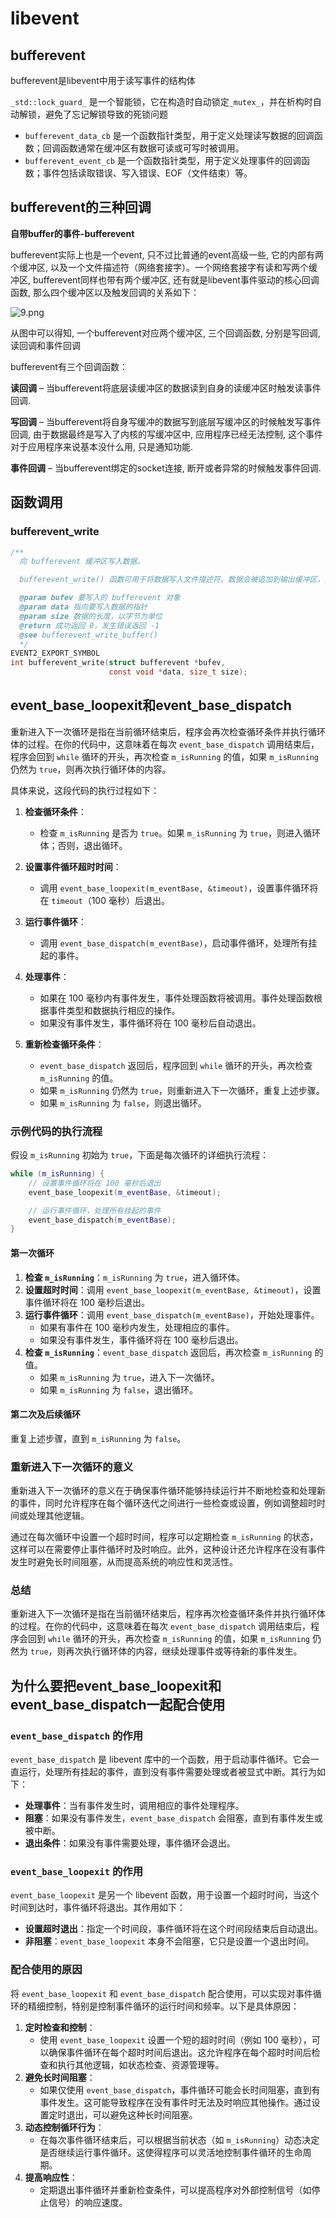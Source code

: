 # libevent

## bufferevent

bufferevent是libevent中用于读写事件的结构体

`_std::lock_guard_` 是一个智能锁，它在构造时自动锁定`_mutex_`，并在析构时自动解锁，避免了忘记解锁导致的死锁问题

- `bufferevent_data_cb` 是一个函数指针类型，用于定义处理读写数据的回调函数；回调函数通常在缓冲区有数据可读或可写时被调用。
- `bufferevent_event_cb` 是一个函数指针类型，用于定义处理事件的回调函数；事件包括读取错误、写入错误、EOF（文件结束）等。

## bufferevent的三种回调

**自带buffer的事件-bufferevent**

bufferevent实际上也是一个event, 只不过比普通的event高级一些, 它的内部有两个缓冲区, 以及一个文件描述符（网络套接字）。一个网络套接字有读和写两个缓冲区, bufferevent同样也带有两个缓冲区, 还有就是libevent事件驱动的核心回调函数, 那么四个缓冲区以及触发回调的关系如下：

![9.png](resource/img/gakb7l6zxdcoc_4fd1cfed4a18469692bf6e5fe4c6bff3.png)

从图中可以得知, 一个bufferevent对应两个缓冲区, 三个回调函数, 分别是写回调, 读回调和事件回调

bufferevent有三个回调函数：

**读回调** – 当bufferevent将底层读缓冲区的数据读到自身的读缓冲区时触发读事件回调.

**写回调** – 当bufferevent将自身写缓冲的数据写到底层写缓冲区的时候触发写事件回调, 由于数据最终是写入了内核的写缓冲区中, 应用程序已经无法控制, 这个事件对于应用程序来说基本没什么用, 只是通知功能.

**事件回调** – 当bufferevent绑定的socket连接, 断开或者异常的时候触发事件回调.



## 函数调用

### bufferevent_write

```c
/**
  向 bufferevent 缓冲区写入数据。

  bufferevent_write() 函数可用于将数据写入文件描述符。数据会被追加到输出缓冲区，并在文件描述符可写时自动写入。

  @param bufev 要写入的 bufferevent 对象
  @param data 指向要写入数据的指针
  @param size 数据的长度，以字节为单位
  @return 成功返回 0，发生错误返回 -1
  @see bufferevent_write_buffer()
  */
EVENT2_EXPORT_SYMBOL
int bufferevent_write(struct bufferevent *bufev,
                      const void *data, size_t size);
```

## event_base_loopexit和event_base_dispatch

重新进入下一次循环是指在当前循环结束后，程序会再次检查循环条件并执行循环体的过程。在你的代码中，这意味着在每次 `event_base_dispatch` 调用结束后，程序会回到 `while` 循环的开头，再次检查 `m_isRunning` 的值，如果 `m_isRunning` 仍然为 `true`，则再次执行循环体的内容。

具体来说，这段代码的执行过程如下：

1. **检查循环条件**：
   - 检查 `m_isRunning` 是否为 `true`。如果 `m_isRunning` 为 `true`，则进入循环体；否则，退出循环。

2. **设置事件循环超时时间**：
   - 调用 `event_base_loopexit(m_eventBase, &timeout)`，设置事件循环将在 `timeout`（100 毫秒）后退出。

3. **运行事件循环**：
   - 调用 `event_base_dispatch(m_eventBase)`，启动事件循环，处理所有挂起的事件。

4. **处理事件**：
   - 如果在 100 毫秒内有事件发生，事件处理函数将被调用。事件处理函数根据事件类型和数据执行相应的操作。
   - 如果没有事件发生，事件循环将在 100 毫秒后自动退出。

5. **重新检查循环条件**：
   - `event_base_dispatch` 返回后，程序回到 `while` 循环的开头，再次检查 `m_isRunning` 的值。
   - 如果 `m_isRunning` 仍然为 `true`，则重新进入下一次循环，重复上述步骤。
   - 如果 `m_isRunning` 为 `false`，则退出循环。

### 示例代码的执行流程

假设 `m_isRunning` 初始为 `true`，下面是每次循环的详细执行流程：

```cpp
while (m_isRunning) {
    // 设置事件循环将在 100 毫秒后退出
    event_base_loopexit(m_eventBase, &timeout);

    // 运行事件循环，处理所有挂起的事件
    event_base_dispatch(m_eventBase);
}
```

#### 第一次循环

1. **检查 `m_isRunning`**：`m_isRunning` 为 `true`，进入循环体。
2. **设置超时时间**：调用 `event_base_loopexit(m_eventBase, &timeout)`，设置事件循环将在 100 毫秒后退出。
3. **运行事件循环**：调用 `event_base_dispatch(m_eventBase)`，开始处理事件。
   - 如果有事件在 100 毫秒内发生，处理相应的事件。
   - 如果没有事件发生，事件循环将在 100 毫秒后退出。
4. **检查 `m_isRunning`**：`event_base_dispatch` 返回后，再次检查 `m_isRunning` 的值。
   - 如果 `m_isRunning` 为 `true`，进入下一次循环。
   - 如果 `m_isRunning` 为 `false`，退出循环。

#### 第二次及后续循环

重复上述步骤，直到 `m_isRunning` 为 `false`。

### 重新进入下一次循环的意义

重新进入下一次循环的意义在于确保事件循环能够持续运行并不断地检查和处理新的事件，同时允许程序在每个循环迭代之间进行一些检查或设置，例如调整超时时间或处理其他逻辑。

通过在每次循环中设置一个超时时间，程序可以定期检查 `m_isRunning` 的状态，这样可以在需要停止事件循环时及时响应。此外，这种设计还允许程序在没有事件发生时避免长时间阻塞，从而提高系统的响应性和灵活性。

### 总结

重新进入下一次循环是指在当前循环结束后，程序再次检查循环条件并执行循环体的过程。在你的代码中，这意味着在每次 `event_base_dispatch` 调用结束后，程序会回到 `while` 循环的开头，再次检查 `m_isRunning` 的值，如果 `m_isRunning` 仍然为 `true`，则再次执行循环体的内容，继续处理事件或等待新的事件发生。

## 为什么要把event_base_loopexit和event_base_dispatch一起配合使用

### `event_base_dispatch` 的作用

`event_base_dispatch` 是 libevent 库中的一个函数，用于启动事件循环。它会一直运行，处理所有挂起的事件，直到没有事件需要处理或者被显式中断。其行为如下：

- **处理事件**：当有事件发生时，调用相应的事件处理程序。
- **阻塞**：如果没有事件发生，`event_base_dispatch` 会阻塞，直到有事件发生或被中断。
- **退出条件**：如果没有事件需要处理，事件循环会退出。

### `event_base_loopexit` 的作用

`event_base_loopexit` 是另一个 libevent 函数，用于设置一个超时时间，当这个时间到达时，事件循环将退出。其作用如下：

- **设置超时退出**：指定一个时间段，事件循环将在这个时间段结束后自动退出。
- **非阻塞**：`event_base_loopexit` 本身不会阻塞，它只是设置一个退出时间。

### 配合使用的原因

将 `event_base_loopexit` 和 `event_base_dispatch` 配合使用，可以实现对事件循环的精细控制，特别是控制事件循环的运行时间和频率。以下是具体原因：

1. **定时检查和控制**：
   - 使用 `event_base_loopexit` 设置一个短的超时时间（例如 100 毫秒），可以确保事件循环在每个超时时间后退出。这允许程序在每个超时时间后检查和执行其他逻辑，如状态检查、资源管理等。
2. **避免长时间阻塞**：
   - 如果仅使用 `event_base_dispatch`，事件循环可能会长时间阻塞，直到有事件发生。这可能导致程序在没有事件时无法及时响应其他操作。通过设置定时退出，可以避免这种长时间阻塞。
3. **动态控制循环行为**：
   - 在每次事件循环结束后，可以根据当前状态（如 `m_isRunning`）动态决定是否继续运行事件循环。这使得程序可以灵活地控制事件循环的生命周期。
4. **提高响应性**：
   - 定期退出事件循环并重新检查条件，可以提高程序对外部控制信号（如停止信号）的响应速度。